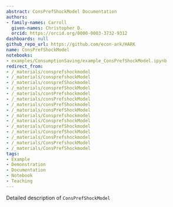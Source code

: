 ```yaml
---
abstract: ConsPrefShockModel Documentation
authors:
- family-names: Carroll
  given-names: Christopher D.
  orcid: https://orcid.org/0000-0003-3732-9312
dashboards: null
github_repo_url: https://github.com/econ-ark/HARK
name: ConsPrefShockModel
notebooks:
- examples/ConsumptionSaving/example_ConsPrefShockModel.ipynb
redirect_from:
- /_materials/consprefshockmodel
- /_materials/consprefshockModel
- /_materials/consprefShockmodel
- /_materials/consprefShockModel
- /_materials/consPrefshockmodel
- /_materials/consPrefshockModel
- /_materials/consPrefShockmodel
- /_materials/consPrefShockModel
- /_materials/Consprefshockmodel
- /_materials/ConsprefshockModel
- /_materials/ConsprefShockmodel
- /_materials/ConsprefShockModel
- /_materials/ConsPrefshockmodel
- /_materials/ConsPrefshockModel
- /_materials/ConsPrefShockmodel
tags:
- Example
- Demonstration
- Documentation
- Notebook
- Teaching
---
```


Detailed description of `ConsPrefShockModel` 
